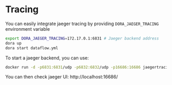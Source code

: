 # Tracing

You can easily integrate jaeger tracing by providing `DORA_JAEGER_TRACING` environment variable

```bash
export DORA_JAEGER_TRACING=172.17.0.1:6831 # Jaeger backend address
dora up 
dora start dataflow.yml
```

To start a jaeger backend, you can use:

```bash
docker run -d -p6831:6831/udp -p6832:6832/udp -p16686:16686 jaegertracing/all-in-one:latest
```

You can then check jaeger UI: http://localhost:16686/